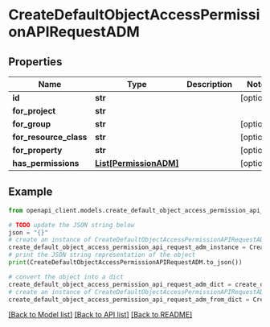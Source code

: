 # CreateDefaultObjectAccessPermissionAPIRequestADM


## Properties

Name | Type | Description | Notes
------------ | ------------- | ------------- | -------------
**id** | **str** |  | [optional] 
**for_project** | **str** |  | 
**for_group** | **str** |  | [optional] 
**for_resource_class** | **str** |  | [optional] 
**for_property** | **str** |  | [optional] 
**has_permissions** | [**List[PermissionADM]**](PermissionADM.md) |  | [optional] 

## Example

```python
from openapi_client.models.create_default_object_access_permission_api_request_adm import CreateDefaultObjectAccessPermissionAPIRequestADM

# TODO update the JSON string below
json = "{}"
# create an instance of CreateDefaultObjectAccessPermissionAPIRequestADM from a JSON string
create_default_object_access_permission_api_request_adm_instance = CreateDefaultObjectAccessPermissionAPIRequestADM.from_json(json)
# print the JSON string representation of the object
print(CreateDefaultObjectAccessPermissionAPIRequestADM.to_json())

# convert the object into a dict
create_default_object_access_permission_api_request_adm_dict = create_default_object_access_permission_api_request_adm_instance.to_dict()
# create an instance of CreateDefaultObjectAccessPermissionAPIRequestADM from a dict
create_default_object_access_permission_api_request_adm_from_dict = CreateDefaultObjectAccessPermissionAPIRequestADM.from_dict(create_default_object_access_permission_api_request_adm_dict)
```
[[Back to Model list]](../README.md#documentation-for-models) [[Back to API list]](../README.md#documentation-for-api-endpoints) [[Back to README]](../README.md)



